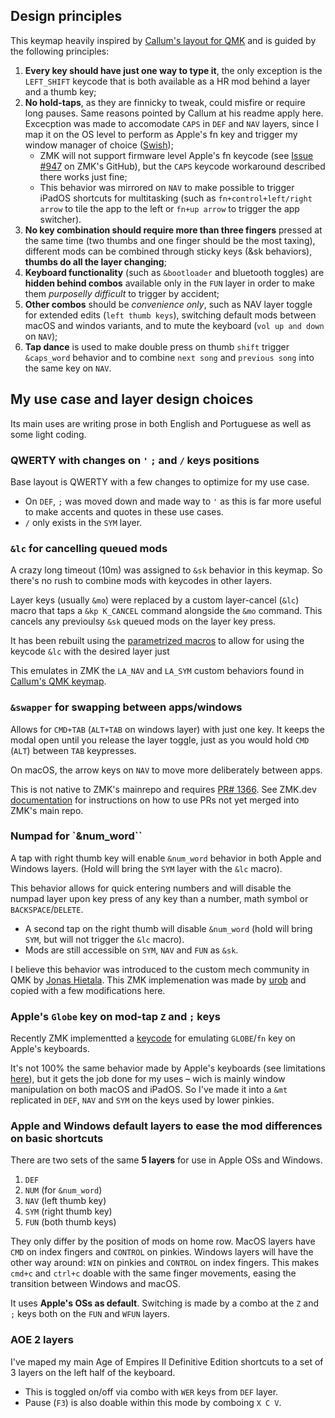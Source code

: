 ## Design principles

This keymap heavily inspired by [Callum's layout for QMK](https://github.com/qmk/qmk_firmware/blob/master/users/callum/readme.md) and is guided by the following principles:

01. **Every key should have just one way to type it**, the only exception is the `LEFT_SHIFT` keycode that is both available as a HR mod behind a layer and a thumb key;
02. **No hold-taps**, as they are finnicky to tweak, could misfire or require long pauses. Same reasons pointed by Callum at his readme apply here. Excecption was made to accomodate `CAPS` in `DEF` and `NAV` layers, since I map it on the OS level to perform as Apple's fn key and trigger my window manager of choice ([Swish](https://highlyopinionated.co/swish/));
    - ZMK will not support firmware level Apple's fn keycode (see [Issue #947](https://github.com/zmkfirmware/zmk/issues/947) on ZMK's GitHub), but the `CAPS` keycode workaround described there works just fine;
    - This behavior was mirrored on `NAV` to make possible to trigger iPadOS shortcuts for multitasking (such as `fn+control+left/right arrow` to tile the app to the left or `fn+up arrow` to trigger the app switcher).
03. **No key combination should require more than three fingers** pressed at the same time (two thumbs and one finger should be the most taxing), different mods can be combined through sticky keys (&sk behaviors), **thumbs do all the layer changing**;
04. **Keyboard functionality** (such as `&bootloader` and bluetooth toggles) are **hidden behind combos** available only in the `FUN` layer in order to make them *purposelly difficult* to trigger by accident;
05. **Other combos** should be *convenience only*, such as NAV layer toggle for extended edits (`left thumb keys`), switching default mods between macOS and windos variants, and to mute the keyboard (`vol up and down` on `NAV`);
06. **Tap dance** is used to make double press on thumb `shift` trigger `&caps_word` behavior and to combine `next song` and `previous song` into the same key on `NAV`.

## My use case and layer design choices

Its main uses are writing prose in both English and Portuguese as well as some light coding.

### QWERTY with changes on `'` `;` and `/` keys positions

Base layout is QWERTY with a few changes to optimize for my use case.

- On `DEF`, `;` was moved down and made way to `'` as this is far more useful to make accents and quotes in these use cases. 
- `/` only exists in the `SYM` layer.

### `&lc` for cancelling queued mods

A crazy long timeout (10m) was assigned to `&sk` behavior in this keymap. So there's no rush to combine mods with keycodes in other layers.

Layer keys (usually `&mo`) were replaced by a custom layer-cancel (`&lc`) macro that taps a `&kp K_CANCEL` command alongside the `&mo` command. This cancels any previoulsy `&sk` queued mods on the layer key press.

It has been rebuilt using the [parametrized macros](https://zmk.dev/docs/behaviors/macros#parameterized-macros) to allow for using the keycode `&lc` with the desired layer just

This emulates in ZMK the `LA_NAV` and `LA_SYM` custom behaviors found in [Callum's QMK keymap](https://github.com/qmk/qmk_firmware/blob/master/users/callum/readme.md).

### `&swapper` for swapping between apps/windows

Allows for `CMD+TAB` (`ALT+TAB` on windows layer) with just one key. It keeps the modal open until you release the layer toggle, just as you would hold `CMD` (`ALT`) between `TAB` keypresses.

On macOS, the arrow keys on `NAV` to move more deliberately between apps.

This is not native to ZMK's mainrepo and requires [PR# 1366](https://github.com/zmkfirmware/zmk/pull/1366). See ZMK.dev [documentation](https://zmk.dev/docs/features/beta-testing) for instructions on how to use PRs not yet merged into ZMK's main repo.

### Numpad for `&num_word``

A tap with right thumb key will enable `&num_word` behavior in both Apple and Windows layers. (Hold will bring the `SYM` layer with the `&lc` macro).

This behavior allows for quick entering numbers and will disable the numpad layer upon key press of any key than a number, math symbol or `BACKSPACE`/`DELETE`. 

- A second tap on the right thumb will disable `&num_word` (hold will bring `SYM`, but will not trigger the `&lc` macro).
- Mods are still accessible on `SYM`, `NAV` and `FUN` as `&sk`.

I believe this behavior was introduced to the custom mech community in QMK by [Jonas Hietala](https://www.jonashietala.se/blog/2022/09/06/the_current_t-34_keyboard_layout/#numword). This ZMK implemenation was made by [urob](https://github.com/urob/zmk-config#numword) and copied with a few modifications here.

### Apple's `Globe` key on mod-tap `Z` and `;` keys

Recently ZMK implementted a [keycode](https://zmk.dev/docs/codes#application-controls) for emulating `GLOBE`/`fn` key on Apple's keyboards. 

It's not 100% the same behavior made by Apple's keyboards (see limitations [here](https://github.com/zmkfirmware/zmk/pull/1938#issuecomment-1744579039)), but it gets the job done for my uses – wich is mainly window manipulation on both macOS and iPadOS. So I've made it into a `&mt` replicated in `DEF`, `NAV` and `SYM` on the keys used by lower pinkies.

### Apple and Windows default layers to ease the mod differences on basic shortcuts
There are two sets of the same **5 layers** for use in Apple OSs and Windows.

1. `DEF`
2. `NUM` (for `&num_word`)
3. `NAV` (left thumb key)
4. `SYM` (right thumb key)
5. `FUN` (both thumb keys)

They only differ by the position of mods on home row. MacOS layers have `CMD` on index fingers and `CONTROL` on pinkies. Windows layers will have the other way around: `WIN` on pinkies and `CONTROL` on index fingers. This makes `cmd+c` and `ctrl+c` doable with the same finger movements, easing the transition between Windows and macOS.

It uses **Apple's OSs as default**. Switching is made by a combo at the `Z` and `;` keys both on the `FUN` and `WFUN` layers.

### AOE 2 layers

I've maped my main Age of Empires II Definitive Edition shortcuts to a set of 3 layers on the left half of the keyboard.

- This is toggled on/off via combo with `WER` keys from `DEF` layer.
- Pause (`F3`) is also doable within this mode by comboing `X C V`.